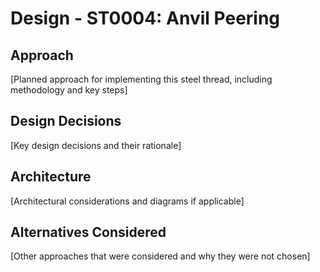 # Design - ST0004: Anvil Peering

## Approach

[Planned approach for implementing this steel thread, including methodology and key steps]

## Design Decisions

[Key design decisions and their rationale]

## Architecture

[Architectural considerations and diagrams if applicable]

## Alternatives Considered

[Other approaches that were considered and why they were not chosen]
